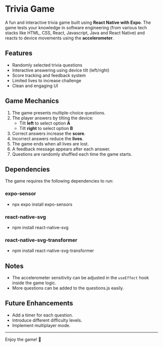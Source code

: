 # Trivia Game

A fun and interactive trivia game built using **React Native with Expo**. The game tests your knowledge in software engineering (from various tech stacks like HTML, CSS, React, Javascript, Java and React Native) and reacts to device movements using the **accelerometer**.

## Features
- Randomly selected trivia questions
- Interactive answering using device tilt (left/right)
- Score tracking and feedback system
- Limited lives to increase challenge
- Clean and engaging UI

## Game Mechanics
1. The game presents multiple-choice questions.
2. The player answers by tilting the device:
   - Tilt **left** to select option **A**
   - Tilt **right** to select option **B**
3. Correct answers increase the **score**.
4. Incorrect answers reduce the **lives**.
5. The game ends when all lives are lost.
6. A feedback message appears after each answer.
7. Questions are randomly shuffled each time the game starts.

## Dependencies
The game requires the following dependencies to run:

### expo-sensor
- npx expo install expo-sensors

### react-native-svg
- npm install react-native-svg

### react-native-svg-transformer
- npm install react-native-svg-transformer


## Notes
- The accelerometer sensitivity can be adjusted in the `useEffect` hook inside the game logic.
- More questions can be added to the questions.js easily.

## Future Enhancements
- Add a timer for each question.
- Introduce different difficulty levels.
- Implement multiplayer mode.

---
Enjoy the game! 🚀

